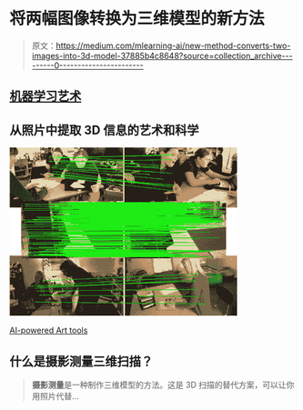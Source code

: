 # 将两幅图像转换为三维模型的新方法

> 原文：<https://medium.com/mlearning-ai/new-method-converts-two-images-into-3d-model-37885b4c8648?source=collection_archive---------0----------------------->

## [机器学习艺术](https://mlearning.substack.com)

## **从照片中提取 3D 信息的艺术和科学**

[![](img/d507f750adc11b8180b9f8cf4757c5ae.png)](https://evartology.substack.com/p/all-of-the-greatest-ai-powered-art?r=9hp4d&s=w&utm_campaign=post&utm_medium=web)

[AI-powered Art tools](https://evartology.substack.com/p/all-of-the-greatest-ai-powered-art?r=9hp4d&s=w&utm_campaign=post&utm_medium=web)

## 什么是摄影测量三维扫描？

> **摄影测量**是一种制作三维模型的方法。这是 3D 扫描的替代方案，可以让你用照片代替…